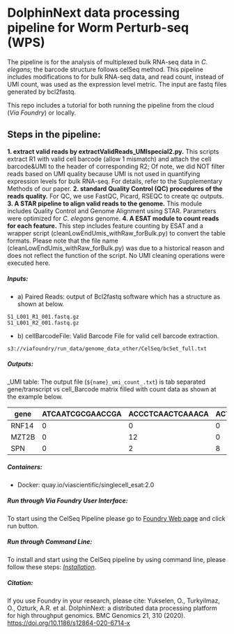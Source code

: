 # DolphinNext data processing pipeline for Worm Perturb-seq (WPS)
The pipeline is for the analysis of multiplexed bulk RNA-seq data in _C. elegans_; the barcode structure follows celSeq method. This pipeline includes modifications to for bulk RNA-seq data, and read count, instead of UMI count, was used as the expression level metric. The input are fastq files generated by bcl2fastq.

This repo includes a tutorial for both running the pipeline from the cloud (_Via Foundry_) or locally.

## Steps in the pipeline:

__1. extract valid reads by extractValidReads_UMIspecial2.py.__ This scripts extract R1 with valid cell barcode (allow 1 mismatch) and attach the cell barcode&UMI to the header of corresponding R2; Of note, we did NOT filter reads based on UMI quality because UMI is not used in quantifying expression levels for bulk RNA-seq. For details, refer to the Supplementary Methods of our paper. 
__2. standard Quality Control (QC) procedures of the reads quality.__ For QC, we use FastQC, Picard, RSEQC to create qc outputs.
__3. A STAR pipeline to align valid reads to the genome.__ This module includes Quality Control and Genome Alignment using STAR. Parameters were optimized for _C. elegans_ genome.
__4. A ESAT module to count reads for each feature.__ This step includes feature counting by ESAT and a wrapper script (cleanLowEndUmis_withRaw_forBulk.py) to convert the table formats. Please note that the file name (cleanLowEndUmis_withRaw_forBulk.py) was due to a historical reason and does not reflect the function of the script. No UMI cleaning operations were executed here. 

##### Inputs:

-   a) Paired Reads: output of Bcl2fastq software which has a structure as shown at below.

```
S1_L001_R1_001.fastq.gz
S1_L001_R2_001.fastq.gz
```

-   b) cellBarcodeFile: Valid Barcode File for valid cell barcode extraction.

```
s3://viafoundry/run_data/genome_data_other/CelSeq/bcSet_full.txt
```

##### Outputs:

_UMI table: The output file (`${name}_umi_count_.txt`) is tab separated gene/transcript vs cell_Barcode matrix filled with count data as shown at the example below.

   | gene  | ATCAATCGCGAACCGA | ACCCTCAACTCAAACA | ACTCATACCCGGAAAT |
   |-------|------------------|------------------|------------------|
   | RNF14 | 0                | 0                | 0                |
   | MZT2B | 0                | 12               | 0                |
   | SPN   | 0                | 2                | 8                |
		



##### Containers:

-   Docker: quay.io/viascientific/singlecell_esat:2.0

##### Run through Via Foundry User Interface:

To start using the CelSeq Pipeline please go to <a href="https://www.viafoundry.com/pipeline/355" target="_blank">Foundry Web page</a>
 and click run button.

##### Run through Command Line:

To install and start using the CelSeq pipeline by using command line, please follow these steps: [_Installation_](https://github.com/ViaScientific/cellSeq_Pipeline/blob/main/docs/local.md).

##### Citation:

If you use Foundry in your research, please cite:
Yukselen, O., Turkyilmaz, O., Ozturk, A.R. et al. DolphinNext: a distributed data processing platform for high throughput genomics. BMC Genomics 21, 310 (2020). https://doi.org/10.1186/s12864-020-6714-x
